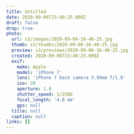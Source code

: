 ```yaml
---
title: Untitled
date: 2020-09-06T23:40:25.000Z
draft: false
drop: true
photo:
  url: s3/images/2020-09-06-16-40-25.jpg
  thumb: s3/thumbs/2020-09-06-16-40-25.jpg
  preview: s3/previews/2020-09-06-16-40-25.jpg
  created: 2020-09-06T23:40:25.000Z
  exif:
    make: Apple
    model: 'iPhone 7'
    lens: 'iPhone 7 back camera 3.99mm f/1.8'
    iso: 20
    aperture: 1.8
    shutter_speed: 1/2500
    focal_length: '4.0 mm'
    gps: null
  title: null
  caption: null
links: []
---
```

